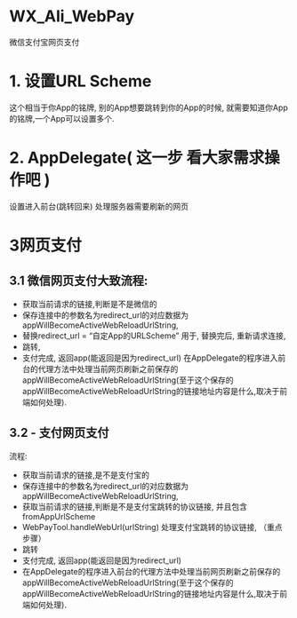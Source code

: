 # WX_Ali_WebPay
微信支付宝网页支付



# 1. 设置URL Scheme

这个相当于你App的铭牌, 别的App想要跳转到你的App的时候, 就需要知道你App的铭牌,一个App可以设置多个.

# 2. AppDelegate( 这一步 看大家需求操作吧 )

设置进入前台(跳转回来) 处理服务器需要刷新的网页

# 3网页支付

## 3.1 微信网页支付大致流程:

- 获取当前请求的链接,判断是不是微信的
- 保存连接中的参数名为redirect_url的对应数据为appWillBecomeActiveWebReloadUrlString,
- 替换redirect_url = “自定App的URLScheme” 用于,
替换完后, 重新请求连接,
- 跳转,
- 支付完成, 返回app(能返回是因为redirect_url)
在AppDelegate的程序进入前台的代理方法中处理当前网页刷新之前保存的appWillBecomeActiveWebReloadUrlString(至于这个保存的appWillBecomeActiveWebReloadUrlString的链接地址内容是什么,取决于前端如何处理).



## 3.2 - 支付网页支付

流程:

- 获取当前请求的链接,是不是支付宝的
- 保存连接中的参数名为redirect_url的对应数据为appWillBecomeActiveWebReloadUrlString,
- 获取当前请求的链接,判断是不是支付宝跳转的协议链接, 并且包含fromAppUrlScheme
- WebPayTool.handleWebUrl(urlString) 处理支付宝跳转的协议链接, （重点步骤）
- 跳转
- 支付完成, 返回app(能返回是因为redirect_url)
- 在AppDelegate的程序进入前台的代理方法中处理当前网页刷新之前保存的appWillBecomeActiveWebReloadUrlString(至于这个保存的appWillBecomeActiveWebReloadUrlString的链接地址内容是什么,取决于前端如何处理).
